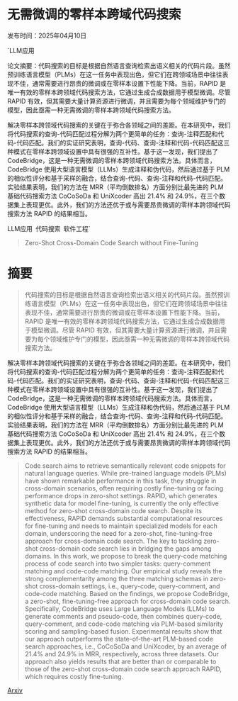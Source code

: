 # 无需微调的零样本跨域代码搜索

发布时间：2025年04月10日

`LLM应用

论文摘要：代码搜索的目标是根据自然语言查询检索出语义相关的代码片段。虽然预训练语言模型（PLMs）在这一任务中表现出色，但它们在跨领域场景中往往表现不佳，通常需要进行昂贵的微调或在零样本设置下性能下降。当前，RAPID 是唯一有效的零样本跨领域代码搜索方法，它通过生成合成数据用于模型微调。尽管 RAPID 有效，但其需要大量计算资源进行微调，并且需要为每个领域维护专门的模型，因此亟需一种无需微调的零样本跨领域代码搜索方法。

解决零样本跨领域代码搜索的关键在于弥合各领域之间的差距。在本研究中，我们将代码搜索的查询-代码匹配过程分解为两个更简单的任务：查询-注释匹配和代码-代码匹配。我们的实证研究表明，查询-代码、查询-注释和代码-代码匹配这三种模式在零样本跨领域设置中具有很强的互补性。基于这一发现，我们提出了 CodeBridge，这是一种无需微调的零样本跨领域代码搜索方法。具体而言，CodeBridge 使用大型语言模型（LLMs）生成注释和伪代码，然后通过基于 PLM 的相似性评分和基于采样的融合，结合查询-代码、查询-注释和代码-代码匹配。实验结果表明，我们的方法在 MRR（平均倒数排名）方面分别比最先进的 PLM 基础代码搜索方法 CoCoSoDa 和 UniXcoder 高出 21.4% 和 24.9%，在三个数据集上表现更优。此外，我们的方法还优于或与需要昂贵微调的零样本跨领域代码搜索方法 RAPID 的结果相当。

LLM应用` `代码搜索` `软件工程`

> Zero-Shot Cross-Domain Code Search without Fine-Tuning

# 摘要

> 代码搜索的目标是根据自然语言查询检索出语义相关的代码片段。虽然预训练语言模型（PLMs）在这一任务中表现出色，但它们在跨领域场景中往往表现不佳，通常需要进行昂贵的微调或在零样本设置下性能下降。当前，RAPID 是唯一有效的零样本跨领域代码搜索方法，它通过生成合成数据用于模型微调。尽管 RAPID 有效，但其需要大量计算资源进行微调，并且需要为每个领域维护专门的模型，因此亟需一种无需微调的零样本跨领域代码搜索方法。

解决零样本跨领域代码搜索的关键在于弥合各领域之间的差距。在本研究中，我们将代码搜索的查询-代码匹配过程分解为两个更简单的任务：查询-注释匹配和代码-代码匹配。我们的实证研究表明，查询-代码、查询-注释和代码-代码匹配这三种模式在零样本跨领域设置中具有很强的互补性。基于这一发现，我们提出了 CodeBridge，这是一种无需微调的零样本跨领域代码搜索方法。具体而言，CodeBridge 使用大型语言模型（LLMs）生成注释和伪代码，然后通过基于 PLM 的相似性评分和基于采样的融合，结合查询-代码、查询-注释和代码-代码匹配。实验结果表明，我们的方法在 MRR（平均倒数排名）方面分别比最先进的 PLM 基础代码搜索方法 CoCoSoDa 和 UniXcoder 高出 21.4% 和 24.9%，在三个数据集上表现更优。此外，我们的方法还优于或与需要昂贵微调的零样本跨领域代码搜索方法 RAPID 的结果相当。


> Code search aims to retrieve semantically relevant code snippets for natural language queries. While pre-trained language models (PLMs) have shown remarkable performance in this task, they struggle in cross-domain scenarios, often requiring costly fine-tuning or facing performance drops in zero-shot settings. RAPID, which generates synthetic data for model fine-tuning, is currently the only effective method for zero-shot cross-domain code search. Despite its effectiveness, RAPID demands substantial computational resources for fine-tuning and needs to maintain specialized models for each domain, underscoring the need for a zero-shot, fine-tuning-free approach for cross-domain code search.
  The key to tackling zero-shot cross-domain code search lies in bridging the gaps among domains. In this work, we propose to break the query-code matching process of code search into two simpler tasks: query-comment matching and code-code matching. Our empirical study reveals the strong complementarity among the three matching schemas in zero-shot cross-domain settings, i.e., query-code, query-comment, and code-code matching. Based on the findings, we propose CodeBridge, a zero-shot, fine-tuning-free approach for cross-domain code search. Specifically, CodeBridge uses Large Language Models (LLMs) to generate comments and pseudo-code, then combines query-code, query-comment, and code-code matching via PLM-based similarity scoring and sampling-based fusion. Experimental results show that our approach outperforms the state-of-the-art PLM-based code search approaches, i.e., CoCoSoDa and UniXcoder, by an average of 21.4% and 24.9% in MRR, respectively, across three datasets. Our approach also yields results that are better than or comparable to those of the zero-shot cross-domain code search approach RAPID, which requires costly fine-tuning.

[Arxiv](https://arxiv.org/abs/2504.07740)